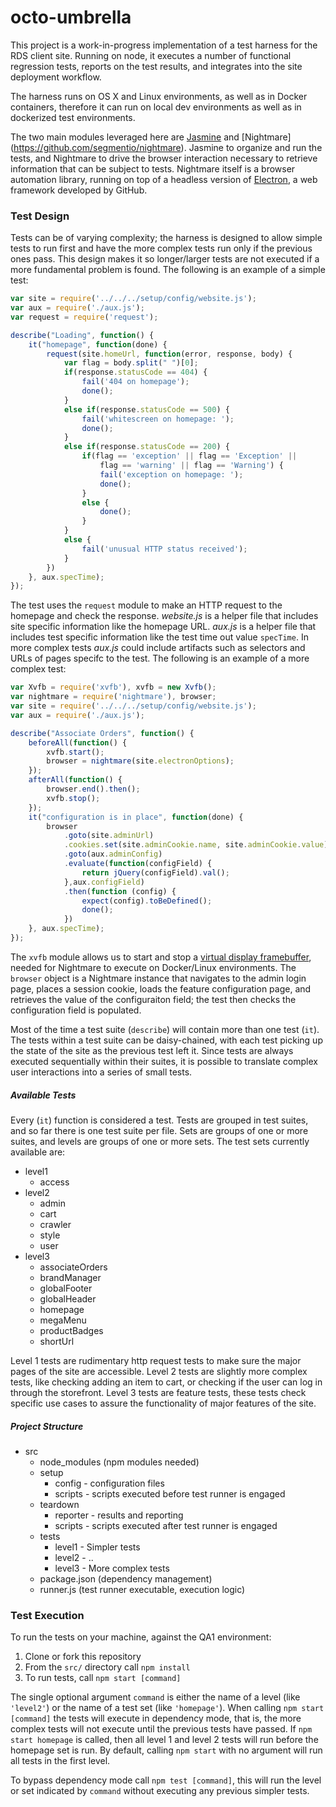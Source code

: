 # octo-umbrella

This project is a work-in-progress implementation of a test harness for the RDS client site. Running on node, it executes a number of functional regression tests, reports on the test results, and integrates into the site deployment workflow.

The harness runs on OS X and Linux environments, as well as in Docker containers, therefore it can run on local dev environments as well as in dockerized test environments.

The two main modules leveraged here are [Jasmine](http://jasmine.github.io/) and [Nightmare] (https://github.com/segmentio/nightmare). Jasmine to organize and run the tests, and Nightmare to drive the browser interaction necessary to retrieve information that can be subject to tests. Nightmare itself is a browser automation library, running on top of a headless version of [Electron](https://github.com/electron/electron), a web framework developed by GitHub.

### Test Design

Tests can be of varying complexity; the harness is designed to allow simple tests to run first and have the more complex tests run only if the previous ones pass. This design makes it so longer/larger tests are not executed if a more fundamental problem is found. The following is an example of a simple test:

```javascript
var site = require('../../../setup/config/website.js');
var aux = require('./aux.js');
var request = require('request');

describe("Loading", function() {
    it("homepage", function(done) {
        request(site.homeUrl, function(error, response, body) {
            var flag = body.split(" ")[0];
            if(response.statusCode == 404) {
                fail('404 on homepage');
                done();
            }
            else if(response.statusCode == 500) {
                fail('whitescreen on homepage: ');
                done();
            }
            else if(response.statusCode == 200) {
                if(flag == 'exception' || flag == 'Exception' ||
                    flag == 'warning' || flag == 'Warning') {
                    fail('exception on homepage: ');
                    done(); 
                }
                else {
                    done();
                }
            }
            else {
                fail('unusual HTTP status received');
            }
        })
    }, aux.specTime);
});
```
The test uses the `request` module to make an HTTP request to the homepage and check the response. *website.js* is a helper file that includes site specific information like the homepage URL. *aux.js* is a helper file that includes test specific information like the test time out value `specTime`. In more complex tests *aux.js* could include artifacts such as selectors and URLs of pages specifc to the test. The following is an example of a more complex test:

```javascript
var Xvfb = require('xvfb'), xvfb = new Xvfb();
var nightmare = require('nightmare'), browser;
var site = require('../../../setup/config/website.js');
var aux = require('./aux.js');

describe("Associate Orders", function() {
    beforeAll(function() { 
        xvfb.start();
        browser = nightmare(site.electronOptions); 
    });
    afterAll(function() {
        browser.end().then(); 
        xvfb.stop(); 
    });
    it("configuration is in place", function(done) {
        browser
            .goto(site.adminUrl)
            .cookies.set(site.adminCookie.name, site.adminCookie.value)
            .goto(aux.adminConfig)
            .evaluate(function(configField) {
                return jQuery(configField).val();
            },aux.configField)
            .then(function (config) {
                expect(config).toBeDefined();
                done();
            })
    }, aux.specTime);
});
```

The `xvfb` module allows us to start and stop a [virtual display framebuffer](https://www.npmjs.com/package/xvfb), needed for Nightmare to execute on Docker/Linux environments. The `browser` object is a Nightmare instance that navigates to the admin login page, places a session cookie, loads the feature configuration page, and retrieves the value of the configuraiton field; the test then checks the configuration field is populated.

Most of the time a test suite (`describe`) will contain more than one test (`it`). The tests within a test suite can be daisy-chained, with each test picking up the state of the site as the previous test left it. Since tests are always executed sequentially within their suites, it is possible to translate complex user interactions into a series of small tests.

##### Available Tests

Every (`it`) function is considered a test. Tests are grouped in test suites, and so far there is one test suite per file. Sets are groups of one or more suites, and levels are groups of one or more sets. The test sets currently available are:

* level1
  * access
* level2
  * admin
  * cart
  * crawler
  * style
  * user
* level3
  * associateOrders
  * brandManager
  * globalFooter
  * globalHeader
  * homepage
  * megaMenu
  * productBadges
  * shortUrl

Level 1 tests are rudimentary http request tests to make sure the major pages of the site are accessible. Level 2 tests are slightly more complex tests, like checking adding an item to cart, or checking if the user can log in through the storefront. Level 3 tests are feature tests, these tests check specific use cases to assure the functionality of major features of the site. 

##### Project Structure

* src
  * node_modules (npm modules needed)
  * setup
     * config - configuration files
     * scripts - scripts executed before test runner is engaged
  * teardown
     * reporter - results and reporting 
     * scripts - scripts executed after test runner is engaged
  * tests
     * level1 - Simpler tests
     * level2 - ..
     * level3 - More complex tests
  * package.json (dependency management)
  * runner.js (test runner executable, execution logic)

### Test Execution

To run the tests on your machine, against the QA1 environment: 

1. Clone or fork this repository
2. From the `src/` directory call `npm install`
3. To run tests, call `npm start [command]`

The single optional argument `command` is either the name of a level (like `'level2'`) or the name of a test set (like `'homepage'`). When calling `npm start [command]` the tests will execute in dependency mode, that is, the more complex tests will not execute until the previous tests have passed. If `npm start homepage` is called, then all level 1 and level 2 tests will run before the homepage set is run. By default, calling `npm start` with no argument will run all tests in the first level.

To bypass dependency mode call `npm test [command]`, this will run the level or set indicated by `command` without executing any previous simpler tests.

